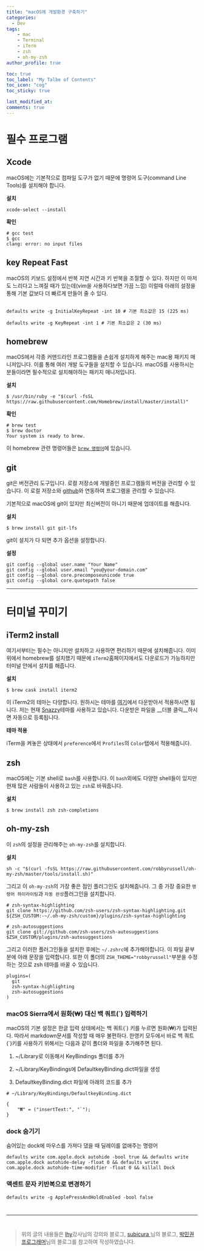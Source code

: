 ```yaml
---
title: "macOS에 개발환경 구축하기"
categories: 
  - Dev
tags:
    - mac
    - Terminal
    - iTerm
    - zsh
    - oh-my-zsh
author_profile: true

toc: true
toc_label: "My Talbe of Contents"
toc_icon: "cog"
toc_sticky: true

last_modified_at:
comments: true
---
```


# 필수 프로그램

## Xcode

macOS에는 기본적으로 컴파일 도구가 없기 때문에 명령어 도구(command Line Tools)를 설치해야 합니다. 

__설치__

```
xcode-select --install
```

__확인__

```
# gcc test
$ gcc
clang: error: no input files
```

## key Repeat Fast

macOS의 키보드 설정에서 반복 지연 시간과 키 반복을 조절할 수 있다. 하지만 이 마저도 느리다고 느껴질 때가 있는데(vim을 사용하다보면 가끔 느낌) 이럴때 아래의 설정을 통해 기본 값보다 더 빠르게 만들어 줄 수 있다.

```

defaults write -g InitialKeyRepeat -int 10 # 기본 최소값은 15 (225 ms)

defaults write -g KeyRepeat -int 1 # 기본 최소값은 2 (30 ms)

```


## homebrew
macOS에서 각종 커맨드라인 프로그램들을 손쉽게 설치하게 해주는 mac용 패키지 매니저입니다. 이를 통해 여러 개발 도구들을 설치할 수 있습니다. macOS를 사용하시는 분들이라면 필수적으로 설치해야하는 패키지 매니저입니다.

__설치__

```
$ /usr/bin/ruby -e "$(curl -fsSL https://raw.githubusercontent.com/Homebrew/install/master/install)"
```

__확인__

```
# brew test
$ brew doctor
Your system is ready to brew.
```

이 homebrew 관련 명령어들은 [`brew 명령어`](https://docs.brew.sh/Manpage.html)에 있습니다. 

## git

git은 버전관리 도구입니다. 로컬 저장소에 개발중인 프로그램들의 버전을 관리할 수 있습니다. 이 로컬 저장소와 [github](https://www.github.com)와 연동하여 프로그램을 관리할 수 있습니다.

기본적으로 macOS에 git이 있지만 최신버전이 아니기 때문에 업데이트를 해줍니다.

__설치__

```
$ brew install git git-lfs
```

git이 설치가 다 되면 추가 옵션을 설정합니다.

__설정__

```
git config --global user.name "Your Name"
git config --global user.email "you@your-domain.com"
git config --global core.precomposeunicode true
git config --global core.quotepath false
```

---

# 터미널 꾸미기

## iTerm2 install

여기서부터는 필수는 아니지만 설치하고 사용하면 편리하기 때문에 설치해줍니다. 이미 위에서 homebrew를 설치했기 때문에 `iTerm2`홈페이지에서도 다운로드가 가능하지만 터미널 안에서 설치를 해줍니다.

__설치__

```
$ brew cask install iterm2
```

이 iTerm2의 테마는 다양합니다. 원하시는 테마를 [여기](https://iterm2colorschemes.com/)에서 다운받아서 적용하시면 됩니다. 저는 현재 [Snazzy](https://raw.githubusercontent.com/sindresorhus/iterm2-snazzy/master/Snazzy.itermcolors)테마를 사용하고 있습니다. 다운받은 파일을 __더블 클릭__하시면 자동으로 등록됩니다. 

__테마 적용__

iTerm을 켜놓은 상태에서 `preference`에서 `Profiles`의 `Color`탭에서 적용해줍니다.


## zsh

macOS에는 기본 shell로 `bash`를 사용합니다. 이 `bash`외에도 다양한 shell들이 있지만 현재 많은 사람들이 사용하고 있는 `zsh`로 바꿔줍니다.

__설치__

```
$ brew install zsh zsh-completions
```

## oh-my-zsh

이 `zsh`의 설정을 관리해주는 `oh-my-zsh`를 설치합니다.

__설치__

```
sh -c "$(curl -fsSL https://raw.githubusercontent.com/robbyrussell/oh-my-zsh/master/tools/install.sh)"
```

그리고 이 `oh-my-zsh`의 가장 좋은 점인 플러그인도 설치해줍니다. 그 중 가장 중요한 `명령어 하이라이팅`과 `자동 완성`플러그인을 설치합니다.


```
# zsh-syntax-highlighting
git clone https://github.com/zsh-users/zsh-syntax-highlighting.git ${ZSH_CUSTOM:-~/.oh-my-zsh/custom}/plugins/zsh-syntax-highlighting

# zsh-autosuggestions
git clone git://github.com/zsh-users/zsh-autosuggestions $ZSH_CUSTOM/plugins/zsh-autosuggestions
```

그리고 이러한 플러그인들을 설치한 후에는 `~/.zshrc`에 추가해야합니다. 이 파일 끝부분에 아래 문장을 입력합니다. 또한 이 폴더의 `ZSH_THEME="robbyrussell"`부분을 수정하는 것으로 zsh 테마를 바꿀 수 있습니다.

```
plugins=(
  git
  zsh-syntax-highlighting
  zsh-autosuggestions
)
```  

### macOS Sierra에서 원화(₩) 대신 백 쿼트(`) 입력하기

macOS의 기본 설정은 한글 입력 상태에서는 백 쿼트(\`) 키를 누르면 원화(₩)가 입력된다. 따라서 markdown문서를 작성할 때 매우 불편하다. 한영키 모두에서 바로 백 쿼트(\`)키를 사용하기 위해서는 다음과 같이 폴더와 파일을 추가해주면 된다.

1. ~/Library로 이동해서 KeyBindings 폴더를 추가

2. ~/Library/KeyBindings에 DefaultkeyBinding.dict파일을 생성

3. DefaultkeyBinding.dict 파일에 아래의 코드를 추가


```
# ~/Library/KeyBindings/DefaultkeyBinding.dict

{
	"₩" = ("insertText:", "`");
}

```

### dock 숨기기 

숨어있는 dock에 마우스를 가져다 댔을 때 딜레이를 없애주는 명령어

```
defaults write com.apple.dock autohide -bool true && defaults write com.apple.dock autohide-delay -float 0 && defaults write com.apple.dock autohide-time-modifier -float 0 && killall Dock
```

### 액센트 문자 키반복으로 변경하기 

```
defaults write -g ApplePressAndHoldEnabled -bool false
```





#
---
#
> 위의 글의 내용들은 [lhy](https://lhy.kr/)강사님의 강의와 블로그, [subicura
](https://subicura.com/)님의 블로그, [박민권 프로그래머](https://ani2life.com/wp/)님의 블로그를 참고하여 작성하였습니다. 
